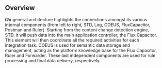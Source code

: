 ## Overview

**i2x** general architecture highlights the connections amongst its various internal components (from left to right, STD, Log, COEUS, FluxCapacitor, Postman and Ruler). Starting from the content change detection engine, STD, it will push data into the main application controller, the Flux Capacitor. This element will then coordinate all the required activities for each integration task. COEUS is used for semantic data storage and management, acting as the platform knowledge base for the Flux Capacitor, Ruler and Forwarder. These last independent components are used for rule processing and final data delivery, respectively.